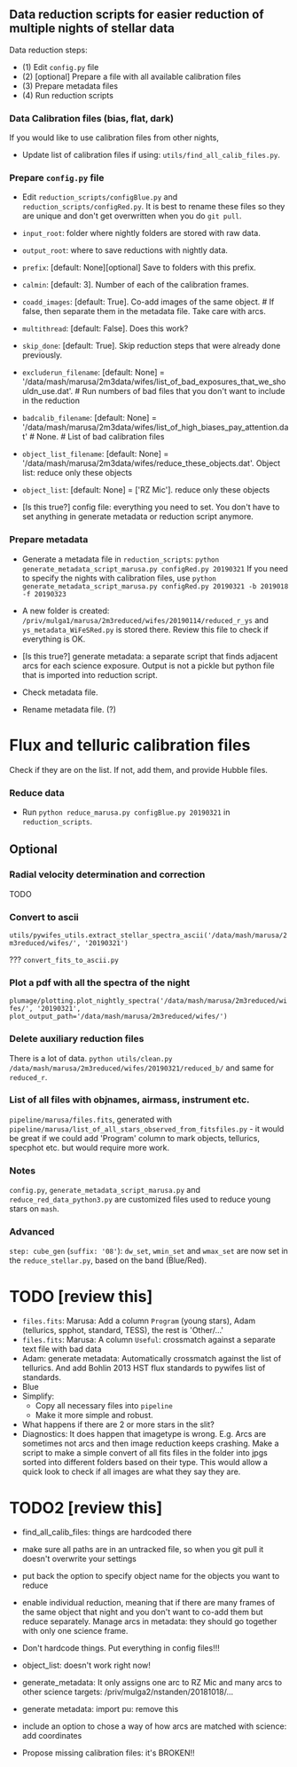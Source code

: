 ## Data reduction scripts for easier reduction of multiple nights of stellar data
Data reduction steps:
- (1) Edit `config.py` file
- (2) [optional] Prepare a file with all available calibration files
- (3) Prepare metadata files
- (4) Run reduction scripts


### Data Calibration files (bias, flat, dark)
If you would like to use calibration files from other nights, 
- Update list of calibration files if using: `utils/find_all_calib_files.py`.

### Prepare `config.py` file
- Edit `reduction_scripts/configBlue.py` and `reduction_scripts/configRed.py`. It is best to rename these files so they are unique and don't get overwritten when you do `git pull`.

- `input_root`: folder where nightly folders are stored with raw data.
- `output_root`: where to save reductions with nightly data.
- `prefix`: [default: None][optional] Save to folders with this prefix.
- `calmin`: [default: 3]. Number of each of the calibration frames.
- `coadd_images`: [default: True]. Co-add images of the same object. # If false, then separate them in the metadata file. Take care with arcs.
- `multithread`: [default: False]. Does this work?
- `skip_done`: [default: True]. Skip reduction steps that were already done previously.
- `excluderun_filename`: [default: None] = '/data/mash/marusa/2m3data/wifes/list_of_bad_exposures_that_we_shouldn_use.dat'. # Run numbers of bad files that you don't want to include in the reduction
- `badcalib_filename`: [default: None] = '/data/mash/marusa/2m3data/wifes/list_of_high_biases_pay_attention.dat' # None. # List of bad calibration files
- `object_list_filename`: [default: None] = '/data/mash/marusa/2m3data/wifes/reduce_these_objects.dat'. Object list: reduce only these objects
- `object_list`: [default: None] = ['RZ Mic']. reduce only these objects

- [Is this true?] config file: everything you need to set. You don't have to set anything in generate metadata or reduction script anymore.

### Prepare metadata
- Generate a metadata file in `reduction_scripts`: `python generate_metadata_script_marusa.py configRed.py 20190321`
If you need to specify the nights with calibration files, use `python generate_metadata_script_marusa.py configRed.py 20190321 -b 2019018 -f 20190323`

- A new folder is created:
`/priv/mulga1/marusa/2m3reduced/wifes/20190114/reduced_r_ys` and `ys_metadata_WiFeSRed.py` is stored there. Review this file to check if everything is OK.

- [Is this true?] generate metadata: a separate script that finds adjacent arcs for each science exposure. Output is not a pickle but python file that is imported into reduction script.

- Check metadata file.
- Rename metadata file. (?)

# Flux and telluric calibration files
Check if they are on the list. If not, add them, and provide Hubble files.

### Reduce data
- Run `python reduce_marusa.py configBlue.py 20190321` in `reduction_scripts`.

## Optional 
### Radial velocity determination and correction
TODO

### Convert to ascii
`utils/pywifes_utils.extract_stellar_spectra_ascii('/data/mash/marusa/2m3reduced/wifes/', '20190321')`

??? `convert_fits_to_ascii.py`

### Plot a pdf with all the spectra of the night
`plumage/plotting.plot_nightly_spectra('/data/mash/marusa/2m3reduced/wifes/', '20190321', plot_output_path='/data/mash/marusa/2m3reduced/wifes/')`


### Delete auxiliary reduction files
There is a lot of data. `python utils/clean.py /data/mash/marusa/2m3reduced/wifes/20190321/reduced_b/` and same for `reduced_r`.

### List of all files with objnames, airmass, instrument etc.
`pipeline/marusa/files.fits`, generated with `pipeline/marusa/list_of_all_stars_observed_from_fitsfiles.py` - it would be great if we could add 'Program' column to mark objects, tellurics, specphot etc. but would require more work.

### Notes
`config.py`, `generate_metadata_script_marusa.py` and `reduce_red_data_python3.py` are customized files used to reduce young stars on `mash`.

### Advanced
`step: cube_gen` (`suffix: '08'`): `dw_set`, `wmin_set` and `wmax_set` are now set in the `reduce_stellar.py`, based on the band (Blue/Red).



# TODO [review this]
- `files.fits`: Marusa: Add a column `Program` (young stars), Adam (tellurics, spphot, standard, TESS), the rest is 'Other/...'
- `files.fits`: Marusa: A column `Useful`: crossmatch against a separate text file with bad data
- Adam: generate metadata: Automatically crossmatch against the list of tellurics. And add Bohlin 2013 HST flux standards to pywifes list of standards.
- Blue
- Simplify:
  - Copy all necessary files into `pipeline`
  - Make it more simple and robust.
- What happens if there are 2 or more stars in the slit?
- Diagnostics: It does happen that imagetype is wrong. E.g. Arcs are sometimes not arcs and then image reduction keeps crashing. Make a script to make a simple convert of all fits files in the folder into jpgs sorted into different folders based on their type. This would allow a quick look to check if all images are what they say they are.
# TODO2 [review this]
- find_all_calib_files: things are hardcoded there
- make sure all paths are in an untracked file, so when you git pull it doesn't overwrite your settings
- put back the option to specify object name for the objects you want to reduce
- enable individual reduction, meaning that if there are many frames of the same object that night and you don't want to co-add them but reduce separately. Manage arcs in metadata: they should go together with only one science frame.
- Don't hardcode things. Put everything in config files!!!
- object_list: doesn't work right now!

- generate_metadata: It only assigns one arc to RZ Mic and many arcs to other science targets: /priv/mulga2/nstanden/20181018/...
- generate metadata: import pu: remove this
- include an option to chose a way of how arcs are matched with science: add coordinates
- Propose missing calibration files: it's BROKEN!!

